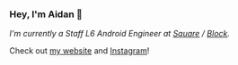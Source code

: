 ### Hey, I'm Aidan 👋

*I'm currently a Staff L6 Android Engineer at [Square](https://github.com/square) / [Block](https://block.xyz/).*

Check out [my website](https://af.codes) and [Instagram](https://instagram.com/afollestad)!
